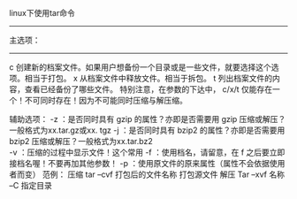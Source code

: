 linux下使用tar命令
_____
主选项：
_____
c 创建新的档案文件。如果用户想备份一个目录或是一些文件，就要选择这个选项。相当于打包。
x 从档案文件中释放文件。相当于拆包。
t 列出档案文件的内容，查看已经备份了哪些文件。
特别注意，在参数的下达中， c/x/t 仅能存在一个！不可同时存在！因为不可能同时压缩与解压缩。

辅助选项：
-z ：是否同时具有 gzip 的属性？亦即是否需要用 gzip 压缩或解压？ 一般格式为xx.tar.gz或xx. tgz
-j ：是否同时具有 bzip2 的属性？亦即是否需要用 bzip2 压缩或解压？一般格式为xx.tar.bz2  
-v ：压缩的过程中显示文件！这个常用
-f ：使用档名，请留意，在 f 之后要立即接档名喔！不要再加其他参数！
-p ：使用原文件的原来属性（属性不会依据使用者而变）
范例：
压缩
 tar –cvf 打包后的文件名称 打包源文件
	解压
 Tar –xvf 名称 –C 指定目录

